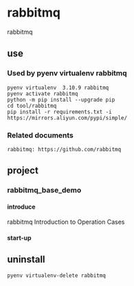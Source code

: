# rabbitmq

rabbitmq

## use

### Used by pyenv virtualenv rabbitmq

    pyenv virtualenv  3.10.9 rabbitmq
    pyenv activate rabbitmq
    python -m pip install --upgrade pip
    cd tool/rabbitmq
    pip install -r requirements.txt -i https://mirrors.aliyun.com/pypi/simple/

### Related documents

    rabbitmq: https://github.com/rabbitmq

## project

### rabbitmq_base_demo

#### introduce

rabbitmq Introduction to Operation Cases

#### start-up



## uninstall

    pyenv virtualenv-delete rabbitmq

